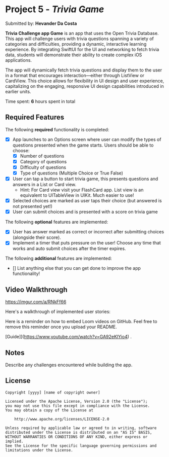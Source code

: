 # Project 5 - *Trivia Game*

Submitted by: **Hevander Da Costa**

**Trivia Challenge app Game** is an app that uses the Open Trivia Database. This app will challenge users with trivia questions spanning a variety of categories and difficulties, providing a dynamic, interactive learning experience. By integrating SwiftUI for the UI and networking to fetch trivia data, students will demonstrate their ability to create complex iOS applications.

The app will dynamically fetch trivia questions and display them to the user in a format that encourages interaction—either through ListView or CardView. This choice allows for flexibility in UI design and user experience, capitalizing on the engaging, responsive UI design capabilities introduced in earlier units.

Time spent: **6** hours spent in total

## Required Features

The following **required** functionality is completed:

- [X] App launches to an Options screen where user can modify the types of questions presented when the game starts. Users should be able to choose:
  - [X] Number of questions
  - [X] Category of questions
  - [X] Difficulty of questions
  - [X] Type of questions (Multiple Choice or True False)
- [X] User can tap a button to start trivia game, this presents questions and answers in a List or Card view.
  - Hint: For Card view visit your FlashCard app. List view is an equivalent to UITableView in UIKit. Much easier to use!
- [X] Selected choices are marked as user taps their choice (but answered is not presented yet!)
- [X] User can submit choices and is presented with a score on trivia game
 
The following **optional** features are implemented:

- [X] User has answer marked as correct or incorrect after submitting choices (alongside their score).
- [X] Implement a timer that puts pressure on the user! Choose any time that works and auto submit choices after the timer expires. 

The following **additional** features are implemented:

- [] List anything else that you can get done to improve the app functionality!

## Video Walkthrough
https://imgur.com/a/RNkFf66



Here's a walkthrough of implemented user stories:

Here is a reminder on how to embed Loom videos on GitHub. Feel free to remove this reminder once you upload your README. 

[Guide]](https://www.youtube.com/watch?v=GA92eKlYio4) .

## Notes

Describe any challenges encountered while building the app.

## License

    Copyright [yyyy] [name of copyright owner]

    Licensed under the Apache License, Version 2.0 (the "License");
    you may not use this file except in compliance with the License.
    You may obtain a copy of the License at

        http://www.apache.org/licenses/LICENSE-2.0

    Unless required by applicable law or agreed to in writing, software
    distributed under the License is distributed on an "AS IS" BASIS,
    WITHOUT WARRANTIES OR CONDITIONS OF ANY KIND, either express or implied.
    See the License for the specific language governing permissions and
    limitations under the License.
